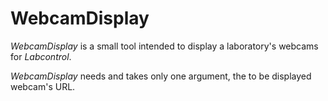 # WebcamDisplay
*WebcamDisplay* is a small tool intended to display a laboratory's webcams for *Labcontrol*.

*WebcamDisplay* needs and takes only one argument, the to be displayed webcam's URL.
